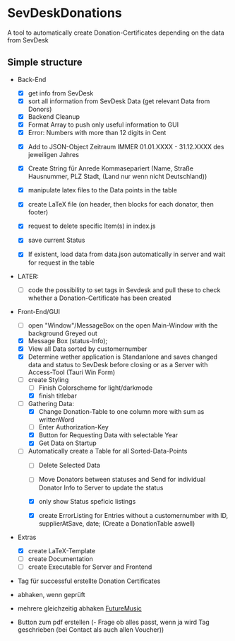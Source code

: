# SevDeskDonations

 A tool to automatically create Donation-Certificates depending on the data from SevDesk

## Simple structure

- Back-End
  - [x] get info from SevDesk
  - [x] sort all information from SevDesk Data (get relevant Data from Donors)
  - [x] Backend Cleanup
  - [x] Format Array to push only useful information to GUI
  - [x] Error: Numbers with more than 12 digits in Cent
  <!-- - [ ] code the possibility to change wrong Data in the GUI and push to sevDesk -->
    <!-- - List all Data of specific user to be changend/corrected and then saved -->
  - [x] Add to JSON-Object Zeitraum IMMER 01.01.XXXX - 31.12.XXXX des jeweiligen Jahres
  - [x] Create String für Anrede Kommasepariert (Name, Straße Hausnummer, PLZ Stadt, (Land nur wenn nicht Deutschland))

  - [x] manipulate latex files to the Data points in the table
  - [x] create LaTeX file (on header, then blocks for each donator, then footer)
  - [x] request to delete specific Item(s) in index.js
  - [x] save current Status
  - [x] If existent, load data from data.json automatically in server and wait for request in the table

- LATER:
  - [ ] code the possibility to set tags in Sevdesk and pull these to check whether a Donation-Certificate has been created
    <!-- - [ ] manage LaTeX files as PDF(Save to local Machine/send via mail/send via letter at sevdesk or other) -->

- Front-End/GUI
  - [ ] open "Window"/MessageBox on the open Main-Window with the background Greyed out
  - [x] Message Box (status-Info);
  - [x] View all Data sorted by customernumber
  - [x] Determine wether application is Standanlone and saves changed data and status to SevDesk before closing or as a Server with Access-Tool (Tauri Win Form)
  - [ ] create Styling
    - [ ] Finish Colorscheme for light/darkmode
    - [x] finish titlebar
  - [ ] Gathering Data:
    - [x] Change Donation-Table to one column more with sum as writtenWord
    - [ ] Enter Authorization-Key
    - [x] Button for Requesting Data with selectable Year
    - [x] Get Data on Startup
  - [ ] Automatically create a Table for all Sorted-Data-Points
    - [ ] Delete Selected Data

    - [ ] Move Donators between statuses and Send for individual Donator Info to Server to update the status
    - [x] only show Status speficic listings
    - [x] create ErrorListing for Entries without a customernumber with ID, supplierAtSave, date; (Create a DonationTable aswell)
- Extras
  - [x] create LaTeX-Template
  - [ ] create Documentation
  - [ ] create Executable for Server and Frontend
  
- Tag für successful erstellte Donation Certificates

- abhaken, wenn geprüft
- mehrere gleichzeitig abhaken      [FutureMusic](ttps://stackoverflow.com/questions/659508/how-can-i-shift-select-multiple-checkboxes-like-gmail)
- Button zum pdf erstellen
(- Frage ob alles passt, wenn ja wird Tag geschrieben (bei Contact als auch allen Voucher))
